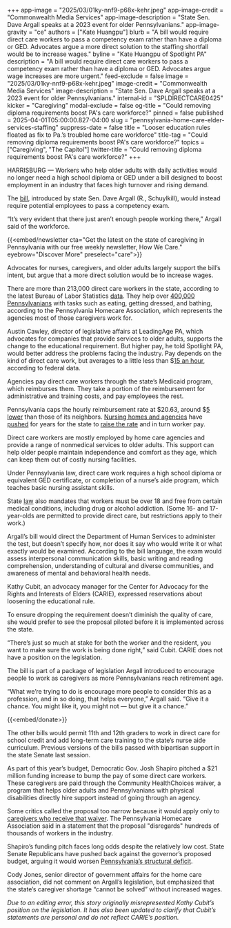 +++
app-image = "2025/03/01ky-nnf9-p68x-kehr.jpeg"
app-image-credit = "Commonwealth Media Services"
app-image-description = "State Sen. Dave Argall speaks at a 2023 event for older Pennsylvanians."
app-image-gravity = "ce"
authors = ["Kate Huangpu"]
blurb = "A bill would require direct care workers to pass a competency exam rather than have a diploma or GED. Advocates argue a more direct solution to the staffing shortfall would be to increase wages."
byline = "Kate Huangpu of Spotlight PA"
description = "A bill would require direct care workers to pass a competency exam rather than have a diploma or GED. Advocates argue wage increases are more urgent."
feed-exclude = false
image = "2025/03/01ky-nnf9-p68x-kehr.jpeg"
image-credit = "Commonwealth Media Services"
image-description = "State Sen. Dave Argall speaks at a 2023 event for older Pennsylvanians."
internal-id = "SPLDIRECTCARE0425"
kicker = "Caregiving"
modal-exclude = false
og-title = "Could removing diploma requirements boost PA's care workforce?"
pinned = false
published = 2025-04-01T05:00:00.827-04:00
slug = "pennsylvania-home-care-elder-services-staffing"
suppress-date = false
title = "Looser education rules floated as fix to Pa.’s troubled home care workforce"
title-tag = "Could removing diploma requirements boost PA's care workforce?"
topics = ["Caregiving", "The Capitol"]
twitter-title = "Could removing diploma requirements boost PA's care workforce?"
+++

HARRISBURG — Workers who help older adults with daily activities would no longer need a high school diploma or GED under a bill designed to boost employment in an industry that faces high turnover and rising demand.

The <a href="https://www.palegis.us/legislation/bills/2025/sb115">bill</a>, introduced by state Sen. Dave Argall (R., Schuylkill), would instead require potential employees to pass a competency exam.

“It’s very evident that there just aren’t enough people working there,” Argall said of the workforce.

{{<embed/newsletter cta="Get the latest on the state of caregiving in Pennsylvania with our free weekly newsletter, How We Care." eyebrow="Discover More" preselect="care">}}

Advocates for nurses, caregivers, and older adults largely support the bill’s intent, but argue that a more direct solution would be to increase wages.

There are more than 213,000 direct care workers in the state, according to the latest Bureau of Labor Statistics <a href="https://www.bls.gov/oes/current/oes311120.htm#(1)">data</a>. They help over <a href="https://www.pennlive.com/opinion/2024/12/direct-care-workers-are-underpaid-in-pennsylvania-and-lawmakers-need-to-fix-that-pennlive-letters.html">400,000 Pennsylvanians</a> with tasks such as eating, getting dressed, and bathing, according to the Pennsylvania Homecare Association, which represents the agencies most of those caregivers work for.

Austin Cawley, director of legislative affairs at LeadingAge PA, which advocates for companies that provide services to older adults, supports the change to the educational requirement. But higher pay, he told Spotlight PA, would better address the problems facing the industry. Pay depends on the kind of direct care work, but averages to a little less than $<a href="https://www.pa.gov/agencies/dli/newsroom/shapiro-administration-invests--4-8-million-to-boost-job-quality1.html">15 an hour</a>, according to federal data.

Agencies pay direct care workers through the state’s Medicaid program, which reimburses them. They take a portion of the reimbursement for administrative and training costs, and pay employees the rest.

Pennsylvania caps the hourly reimbursement rate at $20.63, around $<a href="https://pahomecare.org/wp-content/uploads/2024/10/FY-2025-26-HCBS-Funding-PRR.pdf">5 lower</a> than those of its neighbors. <a href="https://phca.org/news-post/long-term-care-receives-priority-in-pennsylvanias-budget-with-historic-investments-in-senior-care/">Nursing homes and agencies</a> have <a href="https://skillednursingnews.com/2022/07/nursing-homes-score-win-with-17-5-medicaid-increase-in-pennsylvania-for-2023/">pushed</a> for years for the state to <a href="https://www.inquirer.com/news/pennsylvania/pennsylvania-home-care-industry-pay-staffing-jobs-josh-shapiro-20250326.html#:~:text=Direct%20care%20workers%20are%20paid,by%20a%20state&#39;s%20reimbursement%20rate.">raise the rate</a> and in turn worker pay.

Direct care workers are mostly employed by home care agencies and provide a range of nonmedical services to older adults. This support can help older people maintain independence and comfort as they age, which can keep them out of costly nursing facilities.

Under Pennsylvania law, direct care work requires a high school diploma or equivalent GED certificate, or completion of a nurse’s aide program, which teaches basic nursing assistant skills.

State <a href="https://www.pacodeandbulletin.gov/Display/pacode?file=/secure/pacode/data/055/chapter2600/s2600.54.html&amp;d=">law</a> also mandates that workers must be over 18 and free from certain medical conditions, including drug or alcohol addiction. (Some 16- and 17-year-olds are permitted to provide direct care, but restrictions apply to their work.)

Argall’s bill would direct the Department of Human Services to administer the test, but doesn’t specify how, nor does it say who would write it or what exactly would be examined. According to the bill language, the exam would assess interpersonal communication skills, basic writing and reading comprehension, understanding of cultural and diverse communities, and awareness of mental and behavioral health needs.

Kathy Cubit, an advocacy manager for the Center for Advocacy for the Rights and Interests of Elders (CARIE), expressed reservations about loosening the educational rule.

To ensure dropping the requirement doesn’t diminish the quality of care, she would prefer to see the proposal piloted before it is implemented across the state.

“There’s just so much at stake for both the worker and the resident, you want to make sure the work is being done right,” said Cubit. CARIE does not have a position on the legislation.

The bill is part of a package of legislation Argall introduced to encourage people to work as caregivers as more Pennsylvanians reach retirement age.

“What we’re trying to do is encourage more people to consider this as a profession, and in so doing, that helps everyone,” Argall said. “Give it a chance. You might like it, you might not — but give it a chance.”

{{<embed/donate>}}

The other bills would permit 11th and 12th graders to work in direct care for school credit and add long-term care training to the state’s nurse aide curriculum. Previous versions of the bills passed with bipartisan support in the state Senate last session.

As part of this year’s budget, Democratic Gov. Josh Shapiro pitched a $21 million funding increase to bump the pay of some direct care workers. These caregivers are paid through the Community HealthChoices waiver, a program that helps older adults and Pennsylvanians with physical disabilities directly hire support instead of going through an agency.

Some critics called the proposal too narrow because it would apply only to <a href="https://www.spotlightpa.org/news/2025/02/shapiro-budget-address-child-care-shortage-retention/#:~:text=Shapiro%20also%20wants,offer%20less%20independence.">caregivers who receive that waiver</a>. The Pennsylvania Homecare Association said in a statement that the proposal &#34;disregards&#34; hundreds of thousands of workers in the industry.

Shapiro’s funding pitch faces long odds despite the relatively low cost. State Senate Republicans have pushed back against the governor’s proposed budget, arguing it would worsen <a href="https://www.spotlightpa.org/news/2024/03/pennsylvania-budget-josh-shapiro-surplus-structural-deficit-explainer/">Pennsylvania’s structural deficit</a>.

Cody Jones, senior director of government affairs for the home care association, did not comment on Argall’s legislation, but emphasized that the state’s caregiver shortage “cannot be solved” without increased wages.

<em>Due to an editing error, this story originally misrepresented Kathy Cubit’s position on the legislation. It has also been updated to clarify that Cubit’s statements are personal and do not reflect CARIE’s position. </em>

